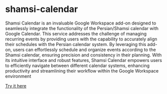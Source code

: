 # shamsi-calendar

Shamsi Calendar is an invaluable Google Workspace add-on designed to seamlessly integrate the functionality of the Persian/Shamsi calendar with Google Calendar. This service addresses the challenge of managing recurring events by providing users with the capability to accurately align their schedules with the Persian calendar system. By leveraging this add-on, users can effortlessly schedule and organize events according to the Shamsi calendar, ensuring precision and consistency in their planning. With its intuitive interface and robust features, Shamsi Calendar empowers users to efficiently navigate between different calendar systems, enhancing productivity and streamlining their workflow within the Google Workspace environment


[Try it here](https://accounts.google.com/o/oauth2/auth/oauthchooseaccount?client_id=1043808635249-hsa26c3udnvsrcne5l220p04f1cgcd53.apps.googleusercontent.com&redirect_uri=https%3A%2F%2Fscript.google.com%2Foauthcallback&state=2361448275757760512&scope=https%3A%2F%2Fwww.googleapis.com%2Fauth%2Fcalendar.addons.execute%20https%3A%2F%2Fwww.googleapis.com%2Fauth%2Fcalendar&response_type=none%20gsession&access_type=offline&approval_prompt=force&hl=en&login_hint=shahverdy.m%40gmail.com&service=lso&o2v=1&theme=mn&ddm=0&flowName=GeneralOAuthFlow)
